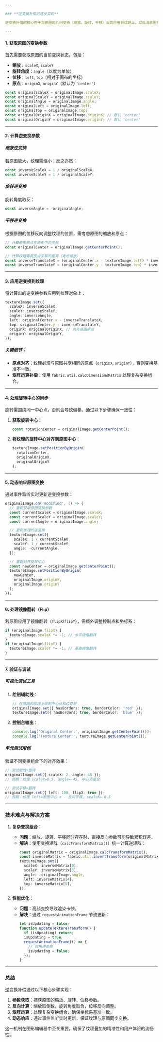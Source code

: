 ```yaml
---

### **逆变换补偿的逐步实现**

逆变换补偿的核心在于将原图的几何变换（缩放、旋转、平移）反向应用到纹理上，以抵消原图变换的影响，确保纹理与原图精准对齐。以下是详细的实现步骤：

---
```


#### **1. 获取原图的变换参数**
首先需要获取原图的当前变换状态，包括：
- **缩放**：`scaleX`, `scaleY`
- **旋转角度**：`angle`（以度为单位）
- **位移**：`left`, `top`（相对于画布的坐标）
- **原点**：`originX`, `originY`（默认为 `'center'`）

```typescript
const originalScaleX = originalImage.scaleX;
const originalScaleY = originalImage.scaleY;
const originalAngle = originalImage.angle;
const originalLeft = originalImage.left;
const originalTop = originalImage.top;
const originalOriginX = originalImage.originX; // 默认 'center'
const originalOriginY = originalImage.originY; // 默认 'center'
```

---

#### **2. 计算逆变换参数**
##### **缩放逆变换**
若原图放大，纹理需缩小；反之亦然：
```typescript
const inverseScaleX = 1 / originalScaleX;
const inverseScaleY = 1 / originalScaleY;
```

##### **旋转逆变换**
旋转角度取反：
```typescript
const inverseAngle = -originalAngle;
```

##### **平移逆变换**
根据原图的位移反向调整纹理的位置，需考虑原图的缩放和原点：
```typescript
// 计算原图原点在画布中的坐标
const originalCenter = originalImage.getCenterPoint();

// 计算纹理需要反向平移的距离（考虑缩放）
const inverseTranslateX = (originalCenter.x - textureImage.left) * inverseScaleX;
const inverseTranslateY = (originalCenter.y - textureImage.top) * inverseScaleY;
```

---

#### **3. 应用逆变换到纹理**
将计算出的逆变换参数应用到纹理对象上：
```typescript
textureImage.set({
  scaleX: inverseScaleX,
  scaleY: inverseScaleY,
  angle: inverseAngle,
  left: originalCenter.x - inverseTranslateX,
  top: originalCenter.y - inverseTranslateY,
  originX: originalOriginX, // 对齐原图原点
  originY: originalOriginY,
});
```

##### **关键细节**：
- **原点对齐**：纹理必须与原图共享相同的原点（`originX`, `originY`），否则变换基准不一致。
- **矩阵运算补偿**：使用 `fabric.util.calcDimensionsMatrix` 处理复杂变换组合。

---

#### **4. 处理旋转中心的同步**
旋转需围绕同一中心点，否则会导致偏移。通过以下步骤确保一致性：
1. **获取旋转中心**：
   ```typescript
   const rotationCenter = originalImage.getCenterPoint();
   ```
2. **将纹理的旋转中心对齐到原图中心**：
   ```typescript
   textureImage.setPositionByOrigin(
     rotationCenter,
     originalOriginX,
     originalOriginY
   );
   ```

---

#### **5. 动态响应原图变换**
通过事件监听实时更新逆变换参数：
```typescript
originalImage.on('modified', () => {
  // 重新获取原图变换参数
  const currentScaleX = originalImage.scaleX;
  const currentScaleY = originalImage.scaleY;
  const currentAngle = originalImage.angle;

  // 更新纹理的逆变换
  textureImage.set({
    scaleX: 1 / currentScaleX,
    scaleY: 1 / currentScaleY,
    angle: -currentAngle,
  });

  // 重新对齐旋转中心
  const newCenter = originalImage.getCenterPoint();
  textureImage.setPositionByOrigin(
    newCenter,
    originalImage.originX,
    originalImage.originY
  );
});
```

---

#### **6. 处理镜像翻转（Flip）**
若原图应用了镜像翻转（`flipX`/`flipY`），需额外调整控制点和坐标系：
```typescript
if (originalImage.flipX) {
  textureImage.scaleX *= -1; // 水平镜像翻转
}
if (originalImage.flipY) {
  textureImage.scaleY *= -1; // 垂直镜像翻转
}
```

---

#### **7. 验证与调试**
##### **可视化调试工具**
1. **绘制辅助线**：
   ```typescript
   // 在原图和纹理上绘制中心点和边界框
   originalImage.set({ hasBorders: true, borderColor: 'red' });
   textureImage.set({ hasBorders: true, borderColor: 'blue' });
   ```
2. **控制台输出**：
   ```typescript
   console.log('Original Center:', originalImage.getCenterPoint());
   console.log('Texture Center:', textureImage.getCenterPoint());
   ```

##### **单元测试用例**
验证不同变换组合下的对齐效果：
```typescript
// 测试缩放+旋转
originalImage.set({ scaleX: 2, angle: 45 });
// 预期：纹理 scaleX=0.5, angle=-45, 中心点重合

// 测试平移+翻转
originalImage.set({ left: 100, flipX: true });
// 预期：纹理 left=原图中心.x - 反向平移, scaleX=-0.5
```

---

### **技术难点与解决方案**
1. **复杂变换组合**：  
   - **问题**：缩放、旋转、平移同时存在时，直接反向参数可能导致累积误差。  
   - **解决**：使用变换矩阵（`calcTransformMatrix()`）统一计算逆矩阵：
     ```typescript
     const originalMatrix = originalImage.calcTransformMatrix();
     const inverseMatrix = fabric.util.invertTransform(originalMatrix);
     textureImage.set({
       scaleX: inverseMatrix[0],
       scaleY: inverseMatrix[3],
       angle: -originalImage.angle,
       left: inverseMatrix[4],
       top: inverseMatrix[5],
     });
     ```

2. **性能优化**：  
   - **问题**：高频变换导致渲染卡顿。  
   - **解决**：通过 `requestAnimationFrame` 节流更新：
     ```typescript
     let isUpdating = false;
     function updateTextureTransform() {
       if (isUpdating) return;
       isUpdating = true;
       requestAnimationFrame(() => {
         // 应用逆变换
         isUpdating = false;
       });
     }
     ```

---

### **总结**
逆变换补偿通过以下核心步骤实现：
1. **参数获取**：捕获原图的缩放、旋转、位移参数。  
2. **反向计算**：缩放取倒数，旋转角度取负，位移反向调整。  
3. **矩阵运算**：处理复杂变换组合，确保坐标系基准一致。  
4. **动态响应**：通过事件监听实时更新，保证纹理与原图同步变换。  

这一机制在图形编辑器中至关重要，确保了纹理叠加的精准性和用户体验的流畅性。
